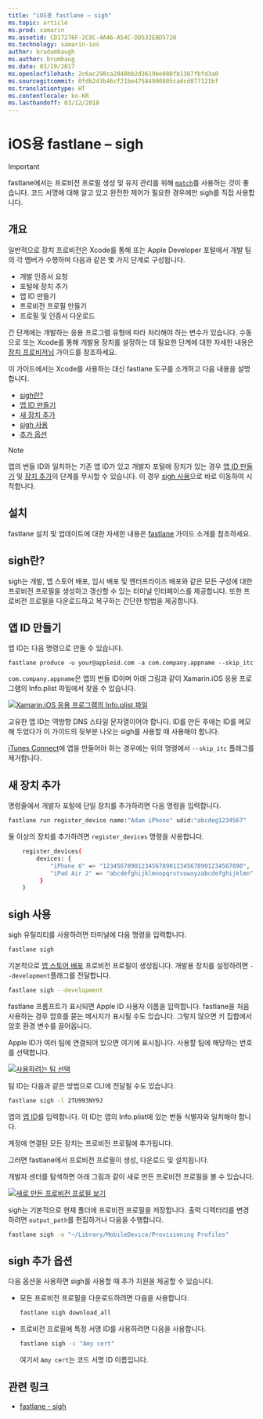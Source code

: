 ```yaml
---
title: "iOS용 fastlane – sigh"
ms.topic: article
ms.prod: xamarin
ms.assetid: CD17276F-2C8C-4A46-A54C-DD532EBD5720
ms.technology: xamarin-ios
author: bradumbaugh
ms.author: brumbaug
ms.date: 03/19/2017
ms.openlocfilehash: 2c6ac298ca2040bb2d3619be080fb1387fbfd3a0
ms.sourcegitcommit: 0fdb243b46cf21be47584900805cadcd077121bf
ms.translationtype: HT
ms.contentlocale: ko-KR
ms.lasthandoff: 03/12/2018
---
```

# <a name="fastlane-for-ios--sigh"></a>iOS용 fastlane – sigh

> [!IMPORTANT]
> fastlane에서는 프로비전 프로필 생성 및 유지 관리를 위해 [`match`](~/ios/deploy-test/provisioning/fastlane/match.md)를 사용하는 것이 좋습니다. 코드 서명에 대해 알고 있고 완전한 제어가 필요한 경우에만 sigh를 직접 사용합니다.

## <a name="overview"></a>개요

일반적으로 장치 프로비전은 Xcode를 통해 또는 Apple Developer 포털에서 개발 팀의 각 멤버가 수행하며 다음과 같은 몇 가지 단계로 구성됩니다.

- 개발 인증서 요청
- 포털에 장치 추가
- 앱 ID 만들기
- 프로비전 프로필 만들기
- 프로필 및 인증서 다운로드

간 단계에는 개발하는 응용 프로그램 유형에 따라 처리해야 하는 변수가 있습니다. 수동으로 또는 Xcode를 통해 개발용 장치를 설정하는 데 필요한 단계에 대한 자세한 내용은 [장치 프로비저닝](~/ios/get-started/installation/device-provisioning/index.md) 가이드를 참조하세요.

이 가이드에서는 Xcode를 사용하는 대신 fastlane 도구를 소개하고 다음 내용을 설명합니다.

- [sigh란?](#whatissigh)
- [앱 ID 만들기](#appid)
- [새 장치 추가](#newdevices)
- [sigh 사용](#using)
- [추가 옵션](#options)

> [!NOTE]
> 앱의 번들 ID와 일치하는 기존 앱 ID가 있고 개발자 포털에 장치가 있는 경우 [앱 ID 만들기](#appid) 및 [장치 추가](#newdevices)의 단계를 무시할 수 있습니다. 이 경우 [sigh 사용](#using)으로 바로 이동하여 시작합니다.

## <a name="installation"></a>설치

fastlane 설치 및 업데이트에 대한 자세한 내용은 [fastlane](~/ios/deploy-test/provisioning/fastlane/index.md#Installation) 가이드 소개를 참조하세요.

<a name="whatissigh" />

## <a name="what-is-sigh"></a>sigh란?

sigh는 개발, 앱 스토어 배포, 임시 배포 및 엔터프라이즈 배포와 같은 모든 구성에 대한 프로비전 프로필을 생성하고 갱신할 수 있는 터미널 인터페이스를 제공합니다. 또한 프로비전 프로필을 다운로드하고 복구하는 간단한 방법을 제공합니다.

<a name="appid" />

## <a name="creating-an-app-id"></a>앱 ID 만들기

앱 ID는 다음 명령으로 만들 수 있습니다.

    fastlane produce -u your@appleid.com -a com.company.appname --skip_itc

`com.company.appname`은 앱의 번들 ID이며 아래 그림과 같이 Xamarin.iOS 응용 프로그램의 Info.plist 파일에서 찾을 수 있습니다.

[![](sigh-images/fastlane-image5.png "Xamarin.iOS 응용 프로그램의 Info.plist 파일")](sigh-images/fastlane-image5.png#lightbox)

고유한 앱 ID는 역방향 DNS 스타일 문자열이어야 합니다. ID를 만든 후에는 ID를 메모해 두었다가 이 가이드의 뒷부분 나오는 sigh를 사용할 때 사용해야 합니다.

[iTunes Connect](~/ios/deploy-test/app-distribution/app-store-distribution/itunesconnect.md)에 앱을 만들어야 하는 경우에는 위의 명령에서 `--skip_itc` 플래그를 제거합니다.

<a name="newdevices" />

## <a name="adding-new-devices"></a>새 장치 추가

명령줄에서 개발자 포털에 단일 장치를 추가하려면 다음 명령을 입력합니다.

```bash
fastlane run register_device name:"Adam iPhone" udid:"abcdeg1234567"
```

둘 이상의 장치를 추가하려면 `register_devices` 명령을 사용합니다.

```bash
    register_devices(
        devices: {
            "iPhone 6" => "1234567890123456789012345678901234567890",
            "iPad Air 2" => "abcdefghijklmnopqrstvuwxyzabcdefghijklmn"
         }
    )
```

<a name="using" />

## <a name="using-sigh"></a>sigh 사용

sigh 유틸리티를 사용하려면 터미널에 다음 명령을 입력합니다.

```bash
fastlane sigh
```

기본적으로 [앱 스토어 배포](~/ios/deploy-test/app-distribution/app-store-distribution/index.md) 프로비전 프로필이 생성됩니다. 개발용 장치를 설정하려면 `--development`플래그를 전달합니다.

```bash
fastlane sigh --development
```

fastlane 프롬프트가 표시되면 Apple ID 사용자 이름을 입력합니다. fastlane을 처음 사용하는 경우 암호를 묻는 메시지가 표시될 수도 있습니다. 그렇지 않으면 키 집합에서 암호 환경 변수를 끌어옵니다.

Apple ID가 여러 팀에 연결되어 있으면 여기에 표시됩니다. 사용할 팀에 해당하는 번호를 선택합니다.

[![](sigh-images/fastlane-image2.png "사용하려는 팀 선택")](sigh-images/fastlane-image2.png#lightbox)

팀 ID는 다음과 같은 방법으로 CLI에 전달될 수도 있습니다.

```bash
fastlane sigh -l 2TU993NY9J
```

앱의 [앱 ID](#appid)를 입력합니다. 이 ID는 앱의 Info.plist에 있는 번들 식별자와 일치해야 합니다.

계정에 연결된 모든 장치는 프로비전 프로필에 추가됩니다.

그러면 fastlane에서 프로비전 프로필이 생성, 다운로드 및 설치됩니다.

개발자 센터를 탐색하면 아래 그림과 같이 새로 만든 프로비전 프로필을 볼 수 있습니다.

[![](sigh-images/fastlane-image10.png "새로 만든 프로비전 프로필 보기")](sigh-images/fastlane-image10.png#lightbox)

sigh는 기본적으로 현재 폴더에 프로비전 프로필을 저장합니다. 출력 디렉터리를 변경하려면 `output_path`를 편집하거나 다음을 수행합니다.

```bash
fastlane sigh -o "~/Library/MobileDevice/Provisioning Profiles"
```

<a name="options" />

## <a name="sigh-additional-options"></a>sigh 추가 옵션

다음 옵션을 사용하면 sigh를 사용할 때 추가 지원을 제공할 수 있습니다.

- 모든 프로비전 프로필을 다운로드하려면 다음을 사용합니다.

    ```bash
    fastlane sigh download_all
    ```

- 프로비전 프로필에 특정 서명 ID를 사용하려면 다음을 사용합니다.

    ```bash
    fastlane sigh -c "Amy cert"
    ```
    
    여기서 `Amy cert`는 코드 서명 ID 이름입니다.


## <a name="related-links"></a>관련 링크

- [fastlane - sigh](https://github.com/fastlane/fastlane/tree/master/sigh#readme)
